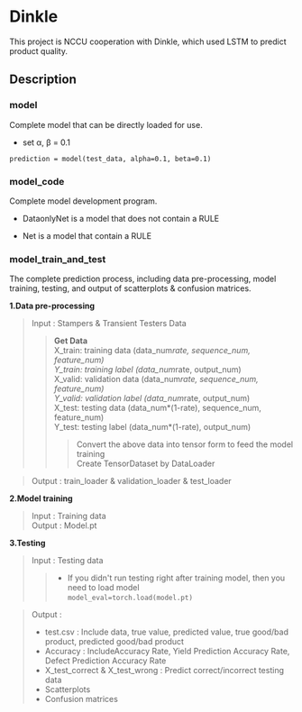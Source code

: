 # Dinkle

This project is NCCU cooperation with Dinkle, which used LSTM to predict product quality.

## Description

### model

Complete model that can be directly loaded for use.

- set α, β = 0.1

`prediction = model(test_data, alpha=0.1, beta=0.1)`

### model_code

Complete model development program.

- DataonlyNet is a model that does not contain a RULE

- Net is a model that contain a RULE

### model_train_and_test

The complete prediction process, including data pre-processing, model training, testing, and output of scatterplots & confusion matrices. 

**1.Data pre-processing**
>Input : Stampers & Transient Testers Data
>>**Get Data**  
>>    X_train: training data (data_num*rate, sequence_num, feature_num)  
>>    Y_train: training label (data_num*rate, output_num)  
>>    X_valid: validation data (data_num*rate, sequence_num, feature_num)  
>>    Y_valid: validation label (data_num*rate, output_num)  
>>    X_test: testing data (data_num*(1-rate), sequence_num, feature_num)  
>>    Y_test: testing label (data_num*(1-rate), output_num)  
>>>Convert the above data into tensor form to feed the model training      
>>>Create TensorDataset by DataLoader   

>Output : train_loader & validation_loader & test_loader  

**2.Model training**
>Input : Training data  
>Output : Model.pt   

**3.Testing**
> Input : Testing data  
>> - If you didn't run testing right after training model, then you need to load model  
>> `model_eval=torch.load(model.pt)`  
 
> Output : 
> - test.csv : Include data, true value, predicted value, true good/bad product, predicted good/bad product
> - Accuracy : IncludeAccuracy Rate, Yield Prediction Accuracy Rate, Defect Prediction Accuracy Rate  
> - X_test_correct & X_test_wrong : Predict correct/incorrect testing data 
> - Scatterplots  
> - Confusion matrices  




     

